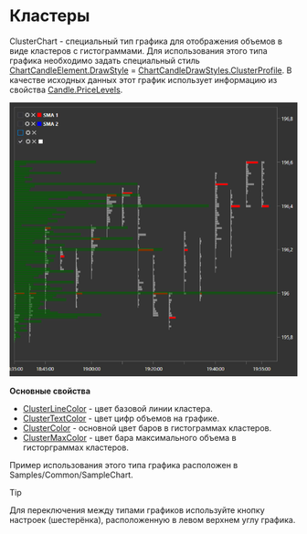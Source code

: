 # Кластеры

ClusterChart \- специальный тип графика для отображения объемов в виде кластеров с гистограммами. Для использования этого типа графика необходимо задать специальный стиль [ChartCandleElement.DrawStyle](xref:StockSharp.Xaml.Charting.ChartCandleElement.DrawStyle) \= [ChartCandleDrawStyles.ClusterProfile](xref:StockSharp.Xaml.Charting.ChartCandleDrawStyles.ClusterProfile). В качестве исходных данных этот график использует информацию из свойства [Candle.PriceLevels](xref:StockSharp.Algo.Candles.Candle.PriceLevels). 

![Gui ClasterChart](../images/Gui_ClasterChart.png)

**Основные свойства**

- [ClusterLineColor](xref:StockSharp.Xaml.Charting.ChartCandleElement.ClusterLineColor) \- цвет базовой линии кластера. 
- [ClusterTextColor](xref:StockSharp.Xaml.Charting.ChartCandleElement.ClusterTextColor) \- цвет цифр объемов на графике. 
- [ClusterColor](xref:StockSharp.Xaml.Charting.ChartCandleElement.ClusterColor) \- основной цвет баров в гистограммах кластеров. 
- [ClusterMaxColor](xref:StockSharp.Xaml.Charting.ChartCandleElement.ClusterMaxColor) \- цвет бара максимального объема в гисторграммах кластеров. 

Пример использования этого типа графика расположен в Samples\/Common\/SampleChart. 

> [!TIP]
> Для переключения между типами графиков используйте кнопку настроек (шестерёнка), расположенную в левом верхнем углу графика.
